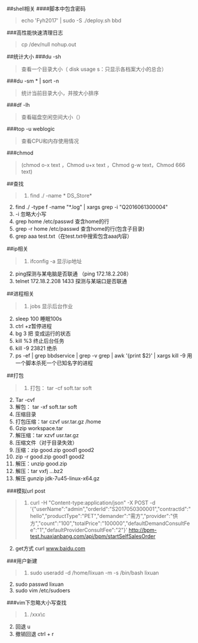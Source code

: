 ##shell相关
####脚本中包含密码
>echo 'Fyh2017' | sudo -S ./deploy.sh bbd

###高性能快速清理日志
>cp /dev/null nohup.out

##统计大小
###du  -sh
>查看一个目录大小（ disk usage s：只显示各档案大小的总合）

###du -sm * | sort -n 
>统计当前目录大小，并按大小排序

###df  -lh 
>查看磁盘空闲空间大小（）

###top -u weblogic 
>查看CPU和内存使用情况

 
###chmod
>(chmod o-x text  ，Chmod u+x text  ，Chmod g-w text，Chmod 666 text)

##查找
>1. find ./ -name  * DS_Store*
2. find ./ -type f -name "*.log" | xargs grep -i "Q2016061300004"
3. -i 忽略大小写
4. grep  home /etc/passwd 查含home的行
5. grep  -r home /etc/passwd 查含home的行(包含子目录)
6. grep aaa test.txt（在test.txt中搜索包含aaa内容）

##ip相关
>1. ifconfig -a 显示ip地址
2. ping探测与某电脑是否联通
  （ping 172.18.2.208）
3. telnet 172.18.2.208 1433 探测与某端口是否联通
 
##进程相关
>1. jobs 显示后台作业
2. sleep 100 睡眠100s
3. ctrl +z暂停进程
4. bg 3 把  变成运行的状态
5. kill %3 终止后台任务
6. kill -9 23821 绝杀
7. ps -ef | grep bbdservice | grep -v grep | awk '{print $2}' | xargs kill -9 用一个脚本杀死一个已知名字的进程

##打包
>1. 打包： tar -cf soft.tar soft
2. Tar -cvf
3. 解包： tar -xf soft.tar soft
4. 压缩目录
5. 打包压缩：tar czvf usr.tar.gz /home
6. Gzip workspace.tar
7. 解压缩：tar xzvf usr.tar.gz
8. 压缩文件（对于目录失效）
9. 压缩：zip good.zip good1 good2
10. zip -r good.zip good1 good2
11. 解压：unzip good.zip
12. 解压：tar vxfj …bz2
13. 解压 gunzip jdk-7u45-linux-x64.gz

###模拟url post
>1. curl -H "Content-type:application/json" -X POST -d '{"userName":"admin","orderId":"S2017050300001","contractId":"hello","productType":"PET","demander":"需方","provider":"供方","count":"100","totalPrice":"100000","defaultDemandConsultFee":"1","defaultProviderConsultFee":"2"}' http://bpm-test.huaxianbang.com/api/bpm/startSelfSalesOrder
2. get方式
curl www.baidu.com

###用户新建
>1. sudo useradd -d /home/lixuan -m  -s /bin/bash lixuan
2. sudo passwd  lixuan
3. sudo vim /etc/sudoers

###vim下忽略大小写查找
> 1. /xxx\c
2. 回退 u
3. 撤销回退 ctrl + r